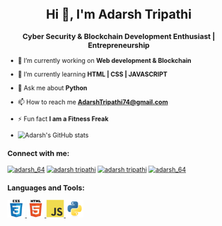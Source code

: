 <h1 align="center">Hi 👋, I'm Adarsh Tripathi</h1>
<h3 align="center">Cyber Security & Blockchain Development Enthusiast | Entrepreneurship</h3>

- 🔭 I’m currently working on **Web development & Blockchain**

- 🌱 I’m currently learning **HTML | CSS | JAVASCRIPT**

- 💬 Ask me about **Python**

- 📫 How to reach me **AdarshTripathi74@gmail.com**

- ⚡ Fun fact **I am a Fitness Freak**
- ![Adarsh's GitHub stats](https://github-readme-stats.vercel.app/api?username=AdarshT24&theme=[nightowl]_icons=true)

<h3 align="left">Connect with me:</h3>
<p align="left">
<a href="https://twitter.com/adarsh_64" target="blank"><img align="center" src="https://raw.githubusercontent.com/rahuldkjain/github-profile-readme-generator/master/src/images/icons/Social/twitter.svg" alt="adarsh_64" height="30" width="40" /></a>
<a href="https://linkedin.com/in/adarsh tripathi](https://www.linkedin.com/in/adarsh-tripathi-a26aab215/)" target="blank"><img align="center" src="https://raw.githubusercontent.com/rahuldkjain/github-profile-readme-generator/master/src/images/icons/Social/linked-in-alt.svg" alt="adarsh tripathi" height="30" width="40" /></a>
<a href="https://fb.com/adarsh tripathi" target="blank"><img align="center" src="https://raw.githubusercontent.com/rahuldkjain/github-profile-readme-generator/master/src/images/icons/Social/facebook.svg" alt="adarsh tripathi" height="30" width="40" /></a>
<a href="https://instagram.com/adarsh_64" target="blank"><img align="center" src="https://raw.githubusercontent.com/rahuldkjain/github-profile-readme-generator/master/src/images/icons/Social/instagram.svg" alt="adarsh_64" height="30" width="40" /></a>
</p>

<h3 align="left">Languages and Tools:</h3>
<p align="left"> <a href="https://www.w3schools.com/css/" target="_blank" rel="noreferrer"> <img src="https://raw.githubusercontent.com/devicons/devicon/master/icons/css3/css3-original-wordmark.svg" alt="css3" width="40" height="40"/> </a> <a href="https://www.w3.org/html/" target="_blank" rel="noreferrer"> <img src="https://raw.githubusercontent.com/devicons/devicon/master/icons/html5/html5-original-wordmark.svg" alt="html5" width="40" height="40"/> </a> <a href="https://developer.mozilla.org/en-US/docs/Web/JavaScript" target="_blank" rel="noreferrer"> <img src="https://raw.githubusercontent.com/devicons/devicon/master/icons/javascript/javascript-original.svg" alt="javascript" width="40" height="40"/> </a> <a href="https://www.python.org" target="_blank" rel="noreferrer"> <img src="https://raw.githubusercontent.com/devicons/devicon/master/icons/python/python-original.svg" alt="python" width="40" height="40"/> </a> </p>
